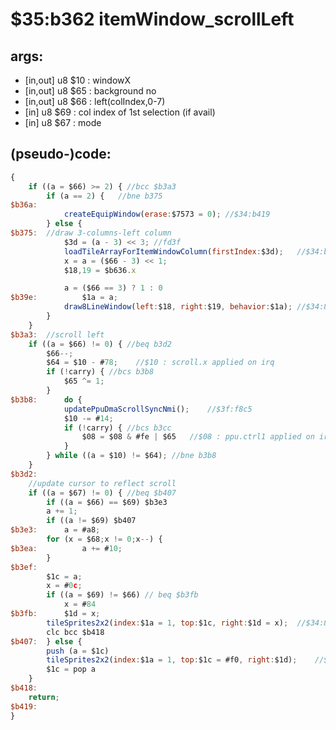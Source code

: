 ﻿
# $35:b362 itemWindow_scrollLeft

<summary></summary>

## args:
+ [in,out] u8 $10 : windowX
+ [in,out] u8 $65 : background no
+ [in,out] u8 $66 : left(colIndex,0-7)
+ [in] u8 $69 : col index of 1st selection (if avail)
+ [in] u8 $67 : mode
## (pseudo-)code:
```js
{
	if ((a = $66) >= 2) { //bcc $b3a3
		if (a == 2) {	//bne b375
$b36a:
			createEquipWindow(erase:$7573 = 0);	//$34:b419
		} else {
$b375:	//draw 3-columns-left column
			$3d = (a - 3) << 3;	//fd3f
			loadTileArrayForItemWindowColumn(firstIndex:$3d);	//$34:b48b
			x = a = ($66 - 3) << 1;
			$18,19 = $b636.x

			a = ($66 == 3) ? 1 : 0
$b39e:			$1a = a;
			draw8LineWindow(left:$18, right:$19, behavior:$1a); //$34:8b38()
		}
	}
$b3a3:	//scroll left
	if ((a = $66) != 0) { //beq b3d2
		$66--;
		$64 = $10 - #78;	//$10 : scroll.x applied on irq
		if (!carry) { //bcs b3b8
			$65 ^= 1;
		}
$b3b8:		do {
			updatePpuDmaScrollSyncNmi();	//$3f:f8c5
			$10 -= #14;
			if (!carry) { //bcs b3cc
				$08 = $08 & #fe | $65	//$08 : ppu.ctrl1 applied on irq
			}
		} while ((a = $10) != $64); //bne b3b8
	}
$b3d2:
	//update cursor to reflect scroll
	if ((a = $67) != 0) { //beq $b407
		if ((a = $66) == $69) $b3e3
		a += 1;
		if ((a != $69) $b407
$b3e3:		a = #a8;
		for (x = $68;x != 0;x--) {
$b3ea:			a += #10;
		}
$b3ef:
		$1c = a;
		x = #0c;
		if ((a = $69) != $66) // beq $b3fb
			x = #84
$b3fb:		$1d = x;
		tileSprites2x2(index:$1a = 1, top:$1c, right:$1d = x);	//$34:892e()
		clc bcc $b418
$b407:	} else {
		push (a = $1c)
		tileSprites2x2(index:$1a = 1, top:$1c = #f0, right:$1d);	//$34:892e
		$1c = pop a
	}
$b418:
	return;
$b419:
}
```



